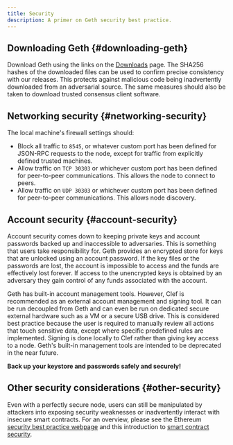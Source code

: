```yaml
---
title: Security
description: A primer on Geth security best practice.
---
```


## Downloading Geth {#downloading-geth}

Download Geth using the links on the [Downloads](/downloads) page. The SHA256 hashes of the downloaded files can be used to confirm precise consistency with our releases. This protects against malicious code being inadvertently downloaded from an adversarial source. The same measures should also be taken to download trusted consensus client software.

## Networking security {#networking-security}

The local machine's firewall settings should:

- Block all traffic to `8545`, or whatever custom port has been defined for JSON-RPC requests to the node, except for traffic from explicitly defined trusted machines.
- Allow traffic on `TCP 30303` or whichever custom port has been defined for peer-to-peer communications. This allows the node to connect to peers.
- Allow traffic on `UDP 30303` or whichever custom port has been defined for peer-to-peer communications. This allows node discovery.

## Account security {#account-security}

Account security comes down to keeping private keys and account passwords backed up and inaccessible to adversaries. This is something that users take responsibility for. Geth provides an encrypted store for keys that are unlocked using an account password. If the key files or the passwords are lost, the account is impossible to access and the funds are effectively lost forever. If access to the unencrypted keys is obtained by an adversary they gain control of any funds associated with the account.

Geth has built-in account management tools. However, Clef is recommended as an external account management and signing tool. It can be run decoupled from Geth and can even be run on dedicated secure external hardware such as a VM or a secure USB drive. This is considered best practice because the user is required to manually review all actions that touch sensitive data, except where specific predefined rules are implemented. Signing is done locally to Clef rather than giving key access to a node. Geth's built-in management tools are intended to be deprecated in the near future.

**Back up your keystore and passwords safely and securely!**

## Other security considerations {#other-security}

Even with a perfectly secure node, users can still be manipulated by attackers into exposing security weaknesses or inadvertently interact with insecure smart contracts. For an overview, please see the Ethereum [security best practice webpage](https://ethereum.org/en/security) and this introduction to [smart contract security](https://ethereum.org/en/developers/docs/smart-contracts/security).
